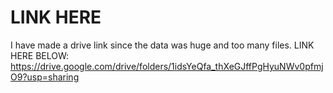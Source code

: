 # LINK HERE
I have made a drive link since the data was huge and too many files.
LINK HERE BELOW:
https://drive.google.com/drive/folders/1idsYeQfa_thXeGJffPgHyuNWv0pfmjO9?usp=sharing
